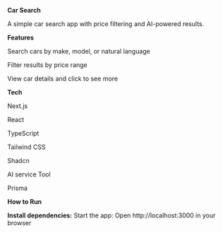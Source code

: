 **Car Search**

A simple car search app with price filtering and AI-powered results.

**Features**

Search cars by make, model, or natural language

Filter results by price range

View car details and click to see more

**Tech**

Next.js

React

TypeScript

Tailwind CSS

Shadcn

AI service Tool

Prisma

**How to Run**

**Install dependencies:**
Start the app:
Open http://localhost:3000 in your browser

